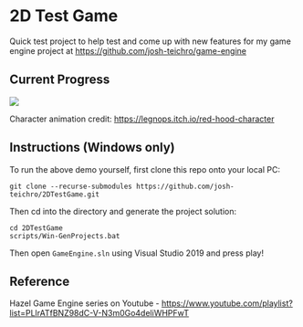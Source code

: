 # 2D Test Game
Quick test project to help test and come up with new features for my game engine project at https://github.com/josh-teichro/game-engine

## Current Progress

<img src="examples/2d-test-game.gif">

Character animation credit: <a href="https://legnops.itch.io/red-hood-character">https://legnops.itch.io/red-hood-character</a>

## Instructions (Windows only)

To run the above demo yourself, first clone this repo onto your local PC:

`git clone --recurse-submodules https://github.com/josh-teichro/2DTestGame.git`

Then cd into the directory and generate the project solution:

```
cd 2DTestGame
scripts/Win-GenProjects.bat
```

Then open `GameEngine.sln` using Visual Studio 2019 and press play!

## Reference
Hazel Game Engine series on Youtube - https://www.youtube.com/playlist?list=PLlrATfBNZ98dC-V-N3m0Go4deliWHPFwT
